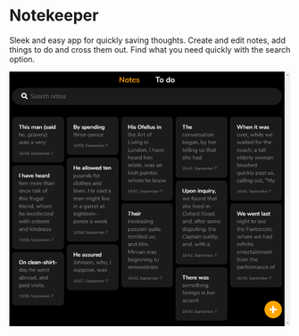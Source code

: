 # Notekeeper

Sleek and easy app for quickly saving thoughts. Create and edit notes, add things to do and cross them out. Find what you need quickly with the search option.

![App screenshot](/app-screenshot.png)